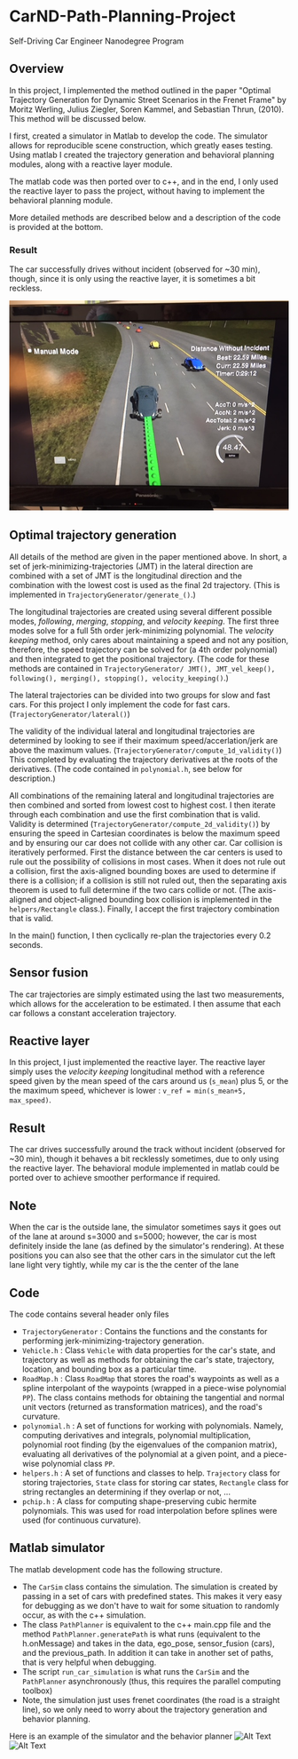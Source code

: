 # CarND-Path-Planning-Project
Self-Driving Car Engineer Nanodegree Program


## Overview
In this project, I implemented the method outlined in the paper "Optimal Trajectory Generation for Dynamic Street Scenarios in the Frenet Frame" by Moritz Werling, Julius Ziegler, Soren Kammel, and Sebastian Thrun, (2010). This method will be discussed below.

I first, created a simulator in Matlab to develop the code. The simulator allows for reproducible scene construction, which greatly eases testing. Using matlab I created the trajectory generation and behavioral planning modules, along with a reactive layer module.

The matlab code was then ported over to c++, and in the end, I only used the reactive layer to pass the project, without having to implement the behavioral planning module.

More detailed methods are described below and a description of the code is provided at the bottom.

### Result
The car successfully drives without incident (observed for ~30 min), though, since it is only using the reactive layer, it is sometimes a bit reckless.

![Alt Text](/images/IMG_3406.JPG)

## Optimal trajectory generation
All details of the method are given in the paper mentioned above. In short, a set of jerk-minimizing-trajectories (JMT) in the lateral direction are combined with a set of JMT is the longitudinal direction and the combination with the lowest cost is used as the final 2d trajectory. (This is implemented in `TrajectoryGenerator/generate_()`.)

The longitudinal trajectories are created using several different possible modes, *following*, *merging*, *stopping*, and *velocity keeping*. The first three modes solve for a full 5th order jerk-minimizing polynomial. The *velocity keeping* method, only cares about maintaining a speed and not any position, therefore, the speed trajectory can be solved for (a 4th order polynomial) and then integrated to get the positional trajectory. (The code for these methods are contained in `TrajectoryGenerator/ JMT(), JMT_vel_keep(), following(), merging(), stopping(), velocity_keeping()`.)

The lateral trajectories can be divided into two groups for slow and fast cars. For this project I only implement the code for fast cars. (`TrajectoryGenerator/lateral()`)

The validity of the individual lateral and longitudinal trajectories are determined by looking to see if their maximum speed/accerlation/jerk are above the maximum values. (`TrajectoryGenerator/compute_1d_validity()`) This completed by evaluating the trajectory derivatives at the roots of the derivatives. (The code contained in `polynomial.h`, see below for description.)

All combinations of the remaining lateral and longitudinal trajectories are then combined and sorted from lowest cost to highest cost. I then iterate through each combination and use the first combination that is valid. Validity is determined (`TrajectoryGenerator/compute_2d_validity()`) by ensuring the speed in Cartesian coordinates is below the maximum speed and by ensuring our car does not collide with any other car. Car collision is iteratively performed. First the distance between the car centers is used to rule out the possibility of collisions in most cases. When it does not rule out a collision, first the axis-aligned bounding boxes are used to determine if there is a collision; if a collision is still not ruled out, then the separating axis theorem is used to full determine if the two cars collide or not. (The axis-aligned and object-aligned bounding box collision is implemented in the `helpers/Rectangle` class.). Finally, I accept the first trajectory combination that is valid.

In the main() function, I then cyclically re-plan the trajectories every 0.2 seconds.

## Sensor fusion
The car trajectories are simply estimated using the last two measurements, which allows for the acceleration to be estimated. I then assume that each car follows a constant acceleration trajectory.

## Reactive layer
In this project, I just implemented the reactive layer. The reactive layer simply uses the *velocity keeping* longitudinal method with a reference speed given by the mean speed of the cars around us (`s_mean`) plus 5, or the the maximum speed, whichever is lower : `v_ref = min(s_mean+5, max_speed)`.

## Result
The car drives successfully around the track without incident (observed for ~30 min), though it behaves a bit recklessly sometimes, due to only using the reactive layer. The behavioral module implemented in matlab could be ported over to achieve smoother performance if required.

## Note
When the car is the outside lane, the simulator sometimes says it goes out of the lane at around s=3000 and s=5000; however, the car is most definitely inside the lane (as defined by the simulator's rendering). At these positions you can also see that the other cars in the simulator cut the left lane light very tightly, while my car is the the center of the lane

## Code
The code contains several header only files
* `TrajectoryGenerator` : Contains the functions and the constants for performing jerk-minimizing-trajectory generation.
* `Vehicle.h` : Class `Vehicle` with data properties for the car's state, and trajectory as well as methods for obtaining the car's state, trajectory, location, and bounding box as a particular time.
* `RoadMap.h` : Class `RoadMap` that stores the road's waypoints as well as a spline interpolant of the waypoints (wrapped in a piece-wise polynomial `PP`). The class contains methods for obtaining the tangential and normal unit vectors (returned as transformation matrices), and the road's curvature.
* `polynomial.h` : A set of functions for working with polynomials. Namely, computing derivatives and integrals, polynomial multiplication, polynomial root finding (by the eigenvalues of the companion matrix), evaluating all derivatives of the polynomial at a given point, and a piece-wise polynomial class `PP`.
* `helpers.h` : A set of functions and classes to help. `Trajectory` class for storing trajectories, `State` class for storing car states, `Rectangle` class for string rectangles an determining if they overlap or not, ...
* `pchip.h` : A class for computing shape-preserving cubic hermite polynomials. This was used for road interpolation before splines were used (for continuous curvature).

## Matlab simulator
The matlab development code has the following structure.
* The `CarSim` class contains the simulation. The simulation is created by passing in a set of cars with predefined states. This makes it very easy for debugging as we don't have to wait for some situation to randomly occur, as with the c++ simulation.
* The class `PathPlanner` is equivalent to the c++ main.cpp file and the method `PathPlanner.generatePath` is what runs (equivalent to the h.onMessage) and takes in the data, ego_pose, sensor_fusion (cars), and the previous_path. In addition it can take in another set of paths, that is very helpful when debugging.
* The script `run_car_simulation` is what runs the `CarSim` and the `PathPlanner` asynchronously (thus, this requires the parallel computing toolbox)
* Note, the simulation just uses frenet coordinates (the road is a straight line), so we only need to worry about the trajectory generation and behavior planning.

Here is an example of the simulator and the behavior planner
![Alt Text](/images/test_merging.gif)
![Alt Text](/images/test_merging2.gif)
